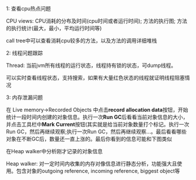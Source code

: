 1: 查看cpu热点问题

CPU views: CPU消耗的分布及时间(cpu时间或者运行时间); 方法的执行图; 方法的执行统计(最大，最小，平均运行时间等)

 call tree中可以查看消耗cpu较多的方法，以及方法的调用详细堆栈

2: 线程问题跟踪

Thread: 当前jvm所有线程的运行状态，线程持有锁的状态，可dump线程。

可以实时查看线程状态，支持搜索，如果有大量红色状态的线程就证明线程阻塞情况

3: 内存泄漏问题

在 Live memory->Recorded Objects 中点击**record allocation data**按钮，开始统计一段时间内创建的对象信息。执行一次**Run GC**后看看当前对象信息的大小，并点击工具栏中**Mark Current**按钮(其实就是给当前对象数量打个标记。执行一次Run GC，然后再继续观察;执行一次Run GC，然后再继续观察...。最后看看哪些对象在不断GC后，数量还一直上涨的。最后你看到的信息可能和下图类似

在Heap walker中分析刚才记录的对象信息

Heap walker: 对一定时间内收集的内存对像信息进行静态分析，功能强大且使用。包含对象的outgoing reference, incoming reference, biggest object等



